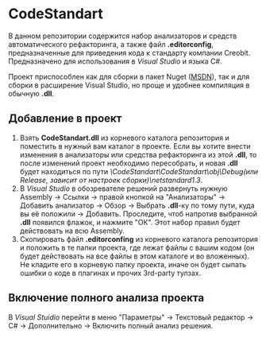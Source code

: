 # CodeStandart

В данном репозитории содержится набор анализаторов и средств автоматического рефакторинга, а также файл **.editorconfig**, предназначенные для приведения кода к стандарту компании Creobit.  
Предназначено для использования в *Visual Studio* и языка C#.

Проект приспособлен как для сборки в пакет Nuget ([MSDN](https://docs.microsoft.com/ru-ru/nuget/create-packages/creating-a-package)), так и для сборки в расширение Visual Studio, но проще и удобнее компиляция в обычную **.dll**.

## Добавление в проект
 
  1. Взять **CodeStandart.dll** из корневого каталога репозитория и поместить в нужный вам каталог в проекте. Если вы хотите внести изменения в анализаторы или средства рефакторинга из этой **.dll**, то после изменений проект необходимо пересобрать, и новая **.dll** будет находиться по пути *\СodeStandart\CodeStandart\obj\Debug(или Release, зависит от настроек сборки)\netstandard1.3*.
  2. В *Visual Studio* в обозревателе решений развернуть нужную Assembly -> Ссылки -> правой кнопкой на "Анализаторы" -> Добавить анализатор -> Обзор -> Выбрать **.dll**-ку по тому пути, куда вы её положили -> Добавить. Проследите, чтоб напротив выбранной **.dll** появился флажок, и нажмите "ОК". Этот набор правил будет действовать на всю Assembly.
  3. Скопировать файл **.editorconfing** из корневого каталога репозитория и положить в те папки проекта, где лежат файлы с вашим кодом (он будет действовать на все файлы в этом каталоге и во вложенных). Не кладите его в корневую папку проекта, иначе он будет сыпать ошибки о коде в плагинах и прочих 3rd-party тулзах.
  
  ## Включение полного анализа проекта 
  
  В *Visual Stuidio* перейти в меню "Параметры" -> Текстовый редактор -> C# -> Дополнительно -> Включить полный анализ решения.
